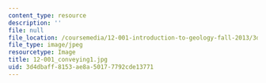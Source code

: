 ```yaml
---
content_type: resource
description: ''
file: null
file_location: /coursemedia/12-001-introduction-to-geology-fall-2013/3d4dbaff8153ae8a50177792cde13771_12-001_conveying1.jpg
file_type: image/jpeg
resourcetype: Image
title: 12-001_conveying1.jpg
uid: 3d4dbaff-8153-ae8a-5017-7792cde13771
---
```

